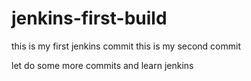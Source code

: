 # jenkins-first-build
this is my first jenkins commit
this is my second commit


let do some more commits and learn jenkins
